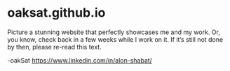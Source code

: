 # oaksat.github.io
Picture a stunning website that perfectly showcases me and my work. 
Or, you know, check back in a few weeks while I work on it. 
If it’s still not done by then, please re-read this text.

-oakSat
https://www.linkedin.com/in/alon-shabat/
